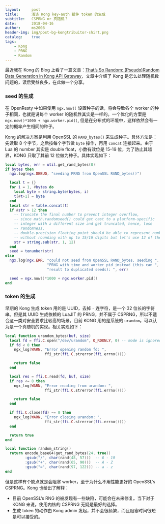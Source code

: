 ```yaml
---
layout:     post
title:      浅谈 Kong key-auth 插件 token 的生成
subtitle:   CSPRNG or 真随机？
date:       2018-04-16
author:     ms2008
header-img: img/post-bg-kongtribuitor-shirt.png
catalog:    true
tags:
    - Kong
    - PRNG
    - Random
---
```


最近我在 Kong 的 Blog 上看了一篇文章：[That’s So Random: (Pseudo)Random Data Generation in Kong API Gateway][1]，文章中介绍了 Kong 是怎么处理随机数问题的，读后受益良多，在此做一个分享。

### seed 的生成

在 OpenResty 中如果使用 `ngx.now()` 设置种子的话，将会导致各个 worker 的种子相同，也就是说每个 worker 的随机性其实是一样的。一个优化的方案是 `ngx.now()*1000 + ngx.worker.pid()`, 但是在分布式的环境中，这样依然会有一定的概率产生相同的种子。

Kong 的解决方案是利用 OpenSSL 的 `RAND_bytes()` 来生成种子。具体方法是：先读取 8 个字节，之后按每个字节做 `byte` 操作，再用 `concat` 连接起来。由于 Lua 的 number 其实是 double float，小数有效位是 15-16 位，为了防止其越界，KONG 只取了其前 12 位做为种子。具体实现如下：

```lua
local bytes, err = util.get_rand_bytes(8)
if bytes then
  ngx.log(ngx.DEBUG, "seeding PRNG from OpenSSL RAND_bytes()")

  local t = {}
  for i = 1, #bytes do
    local byte = string.byte(bytes, i)
    t[#t+1] = byte
  end
  local str = table.concat(t)
  if #str > 12 then
    -- truncate the final number to prevent integer overflow,
    -- since math.randomseed() could get cast to a platform-specific
    -- integer with a different size and get truncated, hence, lose
    -- randomness.
    -- double-precision floating point should be able to represent numbers
    -- without rounding with up to 15/16 digits but let's use 12 of them.
    str = string.sub(str, 1, 12)
  end
  seed = tonumber(str)
else
  ngx.log(ngx.ERR, "could not seed from OpenSSL RAND_bytes, seeding ",
                   "PRNG with time and worker pid instead (this can ",
                   "result to duplicated seeds): ", err)

  seed = ngx.now()*1000 + ngx.worker.pid()
end
```

### token 的生成

早期的 Kong 生成 token 用的是 UUID，去掉 `-` 连字符，是一个 32 位长的字符串。但是其 UUID 生成依赖的 LuaJIT 的 PRNG，并不属于 CSPRNG，所以不适合这一类对安全要求比较高的场景。目前 KONG 用的是系统的 `urandom`，可以认为是一个真随机的实现。相关实现如下：

```lua
local function urandom_bytes(buf, size)
  local fd = ffi.C.open("/dev/urandom", O_RDONLY, 0) -- mode is ignored
  if fd < 0 then
    ngx_log(WARN, "Error opening random fd: ",
                  ffi_str(ffi.C.strerror(ffi.errno())))

    return false
  end

  local res = ffi.C.read(fd, buf, size)
  if res <= 0 then
    ngx_log(WARN, "Error reading from urandom: ",
                  ffi_str(ffi.C.strerror(ffi.errno())))

    return false
  end

  if ffi.C.close(fd) ~= 0 then
    ngx_log(WARN, "Error closing urandom: ",
                  ffi_str(ffi.C.strerror(ffi.errno())))
  end

  return true
end

local function random_string()
  return encode_base64(get_rand_bytes(24, true))
         :gsub("/", char(rand(48, 57)))  -- 0 - 10
         :gsub("+", char(rand(65, 90)))  -- A - Z
         :gsub("=", char(rand(97, 122))) -- a - z
end
```

但是这样有个缺点就是会阻塞 worker，至于为什么不用性能更好的 OpenSSL’s CSPRNG。Kong 也给出了解释：

- 目前 OpenSSL’s RNG 的被发现有一些缺陷，可能会在未来修复。当下对于 KONG 来说，使用内核的 CSPRNG 无疑是最好的选择。
- 生成 token 的动作由 Kong admin 发起，并不会很频繁，而且阻塞时间很短是可以接受的。

[1]: https://konghq.com/blog/pseudorandom-data-generation-in-kong-api-gateway/
